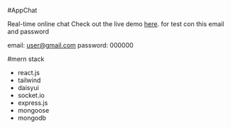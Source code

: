 #AppChat

Real-time online chat
Check out the live demo [here](https://app-chat-frontend-sn5q.onrender.com).
for test con this email and password 

email: user@gmail.com
password: 000000

#mern stack 
- react.js
- tailwind
- daisyui
- socket.io
- express.js
- mongoose
- mongodb

